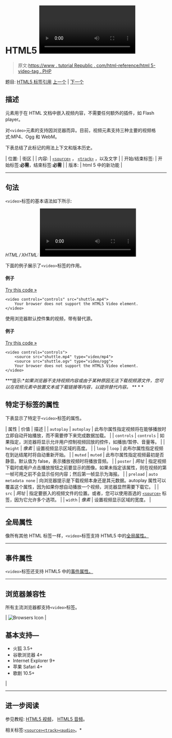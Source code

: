 # HTML5 <video>标签</video>

> 原文:[https://www . tutorial Republic . com/html-reference/html 5-video-tag . PHP](https://www.tutorialrepublic.com/html-reference/html5-video-tag.php)

题目: [HTML5 标签引用](html5-tags.php) [上一个](html-var-tag.php) | [下一个](html5-wbr-tag.php)

## 描述

元素用于在 HTML 文档中嵌入视频内容，不需要任何额外的插件，如 Flash player。

对`<video>`元素的支持因浏览器而异。目前，视频元素支持三种主要的视频格式:MP4、Ogg 和 WebM。

下表总结了此标记的用法上下文和版本历史。

| 位置: | 街区 |
| 内容: | [`<source>`](html5-source-tag.php) ， [`<track>`](html5-track-tag.php) ，以及文字 |
| 开始/结束标签: | 开始标签:**必需**，结束标签:**必需** |
| 版本: | html 5 中的新功能 |

* * *

## 句法

`<video>`标签的基本语法如下所示:

*HTML / XHTML:* <video> ... </video>

下面的例子展示了`<video>`标签的作用。

#### 例子

[Try this code »](../codelab.php?topic=html5&file=video-tag "Try this code using online Editor")

```
<video controls="controls" src="shuttle.mp4">
    Your browser does not support the HTML5 Video element.
</video>
```

使用浏览器默认控件集的视频，带有替代源。

#### 例子

[Try this code »](../codelab.php?topic=html5&file=video-tag-with-multiple-sources "Try this code using online Editor")

```
<video controls="controls">
    <source src="shuttle.mp4" type="video/mp4">
    <source src="shuttle.ogv" type="video/ogg">
    Your browser does not support the HTML5 Video element.
</video>
```

 ***提示:**如果浏览器不支持视频内容或由于某种原因无法下载视频源文件，您可以在视频元素中放置文本或下载链接等内容，以提供替代内容。*  ** * *

## 特定于标签的属性

下表显示了特定于`<video>`标签的属性。

| 属性 | 价值 | 描述 |
| `autoplay` | `autoplay` | 此布尔属性指定视频将在能够播放时立即自动开始播放，而不需要停下来完成数据加载。 |
| `controls` | `controls` | 如果指定，浏览器将显示允许用户控制视频回放的控件，如播放/暂停、音量等。 |
| `height` | *像素* | 设置视频显示区域的高度。 |
| `loop` | `loop` | 此布尔属性指定视频在到达结尾时将自动重新开始。 |
| `muted` | `muted` | 此布尔属性指定视频最初是否静音。默认值为 false，表示播放视频时将播放音频。 |
| `poster` | *网址* | 指定视频下载时或用户点击播放按钮之前要显示的图像。如果未指定该属性，则在视频的第一帧可用之前不会显示任何内容；然后第一帧显示为海报。 |
| `preload` | `auto
metadata
none` | 向浏览器提示是下载视频本身还是其元数据。autoplay 属性可以覆盖这个属性，因为如果你想自动播放一个视频，浏览器显然需要下载它。 |
| `src` | *网址* | 指定要嵌入的视频文件的位置。或者，您可以使用首选的 [`<source>`](html5-source-tag.php) 标签，因为它允许多个选项。 |
| `width` | *像素* | 设置视频显示区域的宽度。 |

* * *

## 全局属性

像所有其他 HTML 标签一样，`<video>`标签支持 HTML5 中的[全局属性。](html5-global-attributes.php)

* * *

## 事件属性

`<video>`标签还支持 HTML5 中的[事件属性。](html5-event-attributes.php)

* * *

## 浏览器兼容性

所有主流浏览器都支持`<video>`标签。

| ![Browsers Icon](../Images/e9331123c77668c1832e541c2fca1002.png) | 

## 基本支持—

*   火狐 3.5+
*   谷歌浏览器 4+
*   Internet Explorer 9+
*   苹果 Safari 4+
*   歌剧 10.5+

 |

* * *

## 进一步阅读

参见教程: [HTML5 视频](../html-tutorial/html5-video.php)， [HTML5 音频](../html-tutorial/html5-audio.php)。

相关标签:[`<source>`](html5-source-tag.php)[`<track>`](html5-track-tag.php)[`<audio>`](html5-audio-tag.php)。*